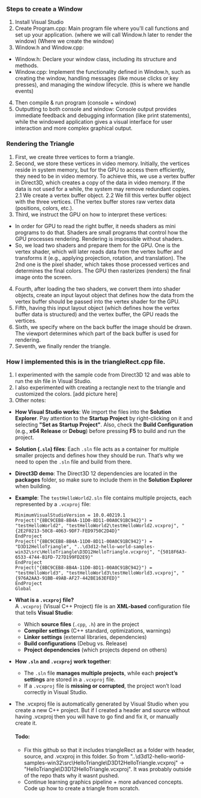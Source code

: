 ### Steps to create a Window 
1. Install Visual Studio 
2. Create Program.cpp: Main program file where you'll call functions and set up your application. (where we will call Window.h later to render the window) (Where we create the window)
3. Window.h and Window.cpp:
- Window.h: Declare your window class, including its structure and methods.
- Window.cpp: Implement the functionality defined in Window.h, such as creating the window, handling messages (like mouse clicks or key presses), and managing the window lifecycle. (this is where we handle events)
4. Then compile & run program (console + window)
5. Outputting to both console and window: Console output provides immediate feedback and debugging information (like print statements), while the windowed application gives a visual interface for user interaction and more complex graphical output.

### Rendering the Triangle

1. First, we create three vertices to form a triangle.
2. Second, we store these vertices in video memory. Initially, the vertices reside in system memory, but for the GPU to access them efficiently, they need to be in video memory. To achieve this, we use a vertex buffer in Direct3D, which creates a copy of the data in video memory. If the data is not used for a while, the system may remove redundant copies.
2.1 We create a vertex buffer object.
2.2 We fill this vertex buffer object with the three vertices. (The vertex buffer stores raw vertex data (positions, colors, etc.).
3. Third, we instruct the GPU on how to interpret these vertices:
- In order for GPU to read the right buffer, it needs shaders as mini programs to do that. Shaders are small programs that control how the GPU processes rendering. Rendering is impossible without shaders. 
- So, we load two shaders and prepare them for the GPU. One is the vertex shader, which will later reads data from the vertex buffer and transforms it (e.g., applying projection, rotation, and translation). The 2nd one is the pixel shader, which takes those processed vertices and determines the final colors. The GPU then rasterizes (renders) the final image onto the screen.
4. Fourth, after loading the two shaders, we convert them into shader objects, create an input layout object that defines how the data from the vertex buffer should be passed into the vertex shader for the GPU.
5. Fifth, having this input layout object (which defines how the vertex buffer data is structured) and the vertex buffer, the GPU reads the vertices.
6. Sixth, we specify where on the back buffer the image should be drawn. The viewport determines which part of the back buffer is used for rendering.
7. Seventh, we finally render the triangle.

### How I implemented this is in the triangleRect.cpp file.
1. I experimented with the sample code from Direct3D 12 and was able to run the sln file in Visual Studio.
2. I also experimented with creating a rectangle next to the triangle and customized the colors.
[add picture here]
3. Other notes:
- **How Visual Studio works**: We import the files into the **Solution Explorer**. Pay attention to the **Startup Project** by right-clicking on it and selecting **"Set as Startup Project"**. Also, check the **Build Configuration** (e.g., **x64 Release** or **Debug**) before pressing **F5** to build and run the project.  
- **Solution (`.sln`) files**: Each `.sln` file acts as a container for multiple smaller projects and defines how they should be run. That’s why we need to open the `.sln` file and build from there.  
- **Direct3D demo**: The Direct3D 12 dependencies are located in the **packages** folder, so make sure to include them in the **Solution Explorer** when building.
- **Example**: The `testHelloWorld2.sln` file contains multiple projects, each represented by a `.vcxproj` file:  

  ```plaintext
  MinimumVisualStudioVersion = 10.0.40219.1
  Project("{8BC9CEB8-8B4A-11D0-8D11-00A0C91BC942}") = "testHelloWorld2", "testHelloWorld2\testHelloWorld2.vcxproj", "{2E2F0213-50C8-4063-9DF7-FED9750C2D4D}"
  EndProject
  Project("{8BC9CEB8-8B4A-11D0-8D11-00A0C91BC942}") = "D3D12HelloTriangle", "..\d3d12-hello-world-samples-win32\src\HelloTriangle\D3D12HelloTriangle.vcxproj", "{5018F6A3-6533-4744-B1FD-727D199FD2E9}"
  EndProject
  Project("{8BC9CEB8-8B4A-11D0-8D11-00A0C91BC942}") = "testHelloWorld3", "testHelloWorld3\testHelloWorld3.vcxproj", "{976A2AA3-91BB-49AB-AF27-442BE163EFED}"
  EndProject
  Global
  ```

- **What is a `.vcxproj` file?**  
  A `.vcxproj` (Visual C++ Project) file is an **XML-based** configuration file that tells **Visual Studio**:  
  - Which **source files** (`.cpp`, `.h`) are in the project  
  - **Compiler settings** (C++ standard, optimizations, warnings)  
  - **Linker settings** (external libraries, dependencies)  
  - **Build configurations** (Debug vs. Release)  
  - **Project dependencies** (which projects depend on others)  

- **How `.sln` and `.vcxproj` work together**:  
  - The `.sln` file **manages multiple projects**, while each **project’s settings** are stored in a `.vcxproj` file.  
  - If a `.vcxproj` file is **missing or corrupted**, the project won’t load correctly in Visual Studio.  

- The .vcxproj file is automatically generated by Visual Studio when you create a new C++ project. But if I created a header and source without having .vcxproj then you will have to go find and fix it, or manually create it.

  #### Todo:
  - Fix this github so that it includes triangleRect as a folder with header, source, and .vcxproj in this folder. So from "..\d3d12-hello-world-samples-win32\src\HelloTriangle\D3D12HelloTriangle.vcxproj" -> "HelloTriangle\D3D12HelloTriangle.vcxproj". It was probably outside of the repo thats why it wasnt pushed.
  - Continue learning graphics pipeline + more advanced concepts. Code up how to create a triangle from scratch.
